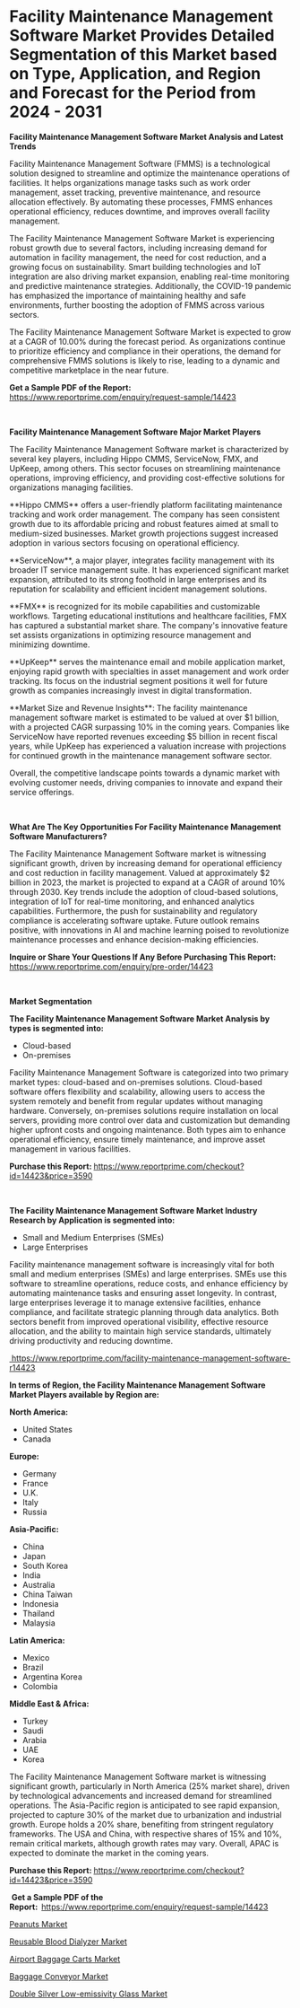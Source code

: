 <p><h1>Facility Maintenance Management Software Market Provides Detailed Segmentation of this Market based on Type, Application, and Region and Forecast for the Period from 2024 - 2031</h1></p><p><strong>Facility Maintenance Management Software Market Analysis and Latest Trends</strong></p>
<p><p>Facility Maintenance Management Software (FMMS) is a technological solution designed to streamline and optimize the maintenance operations of facilities. It helps organizations manage tasks such as work order management, asset tracking, preventive maintenance, and resource allocation effectively. By automating these processes, FMMS enhances operational efficiency, reduces downtime, and improves overall facility management.</p><p>The Facility Maintenance Management Software Market is experiencing robust growth due to several factors, including increasing demand for automation in facility management, the need for cost reduction, and a growing focus on sustainability. Smart building technologies and IoT integration are also driving market expansion, enabling real-time monitoring and predictive maintenance strategies. Additionally, the COVID-19 pandemic has emphasized the importance of maintaining healthy and safe environments, further boosting the adoption of FMMS across various sectors.</p><p>The Facility Maintenance Management Software Market is expected to grow at a CAGR of 10.00% during the forecast period. As organizations continue to prioritize efficiency and compliance in their operations, the demand for comprehensive FMMS solutions is likely to rise, leading to a dynamic and competitive marketplace in the near future.</p></p>
<p><strong>Get a Sample PDF of the Report:&nbsp;</strong> <a href="https://www.reportprime.com/enquiry/request-sample/14423">https://www.reportprime.com/enquiry/request-sample/14423</a></p>
<p>&nbsp;</p>
<p><strong>Facility Maintenance Management Software Major Market Players</strong></p>
<p><p>The Facility Maintenance Management Software market is characterized by several key players, including Hippo CMMS, ServiceNow, FMX, and UpKeep, among others. This sector focuses on streamlining maintenance operations, improving efficiency, and providing cost-effective solutions for organizations managing facilities.</p><p>**Hippo CMMS** offers a user-friendly platform facilitating maintenance tracking and work order management. The company has seen consistent growth due to its affordable pricing and robust features aimed at small to medium-sized businesses. Market growth projections suggest increased adoption in various sectors focusing on operational efficiency.</p><p>**ServiceNow**, a major player, integrates facility management with its broader IT service management suite. It has experienced significant market expansion, attributed to its strong foothold in large enterprises and its reputation for scalability and efficient incident management solutions.</p><p>**FMX** is recognized for its mobile capabilities and customizable workflows. Targeting educational institutions and healthcare facilities, FMX has captured a substantial market share. The company's innovative feature set assists organizations in optimizing resource management and minimizing downtime.</p><p>**UpKeep** serves the maintenance email and mobile application market, enjoying rapid growth with specialties in asset management and work order tracking. Its focus on the industrial segment positions it well for future growth as companies increasingly invest in digital transformation.</p><p>**Market Size and Revenue Insights**: The facility maintenance management software market is estimated to be valued at over $1 billion, with a projected CAGR surpassing 10% in the coming years. Companies like ServiceNow have reported revenues exceeding $5 billion in recent fiscal years, while UpKeep has experienced a valuation increase with projections for continued growth in the maintenance management software sector.</p><p>Overall, the competitive landscape points towards a dynamic market with evolving customer needs, driving companies to innovate and expand their service offerings.</p></p>
<p>&nbsp;</p>
<p><strong>What Are The Key Opportunities For Facility Maintenance Management Software Manufacturers?</strong></p>
<p><p>The Facility Maintenance Management Software market is witnessing significant growth, driven by increasing demand for operational efficiency and cost reduction in facility management. Valued at approximately $2 billion in 2023, the market is projected to expand at a CAGR of around 10% through 2030. Key trends include the adoption of cloud-based solutions, integration of IoT for real-time monitoring, and enhanced analytics capabilities. Furthermore, the push for sustainability and regulatory compliance is accelerating software uptake. Future outlook remains positive, with innovations in AI and machine learning poised to revolutionize maintenance processes and enhance decision-making efficiencies.</p></p>
<p><strong>Inquire or Share Your Questions If Any Before Purchasing This Report:</strong> <a href="https://www.reportprime.com/enquiry/pre-order/14423">https://www.reportprime.com/enquiry/pre-order/14423</a></p>
<p>&nbsp;</p>
<p><strong>Market Segmentation</strong></p>
<p><strong>The Facility Maintenance Management Software Market Analysis by types is segmented into:</strong></p>
<p><ul><li>Cloud-based</li><li>On-premises</li></ul></p>
<p><p>Facility Maintenance Management Software is categorized into two primary market types: cloud-based and on-premises solutions. Cloud-based software offers flexibility and scalability, allowing users to access the system remotely and benefit from regular updates without managing hardware. Conversely, on-premises solutions require installation on local servers, providing more control over data and customization but demanding higher upfront costs and ongoing maintenance. Both types aim to enhance operational efficiency, ensure timely maintenance, and improve asset management in various facilities.</p></p>
<p><strong>Purchase this Report:&nbsp;</strong><a href="https://www.reportprime.com/checkout?id=14423&price=3590">https://www.reportprime.com/checkout?id=14423&price=3590</a></p>
<p>&nbsp;</p>
<p><strong>The Facility Maintenance Management Software Market Industry Research by Application is segmented into:</strong></p>
<p><ul><li>Small and Medium Enterprises (SMEs)</li><li>Large Enterprises</li></ul></p>
<p><p>Facility maintenance management software is increasingly vital for both small and medium enterprises (SMEs) and large enterprises. SMEs use this software to streamline operations, reduce costs, and enhance efficiency by automating maintenance tasks and ensuring asset longevity. In contrast, large enterprises leverage it to manage extensive facilities, enhance compliance, and facilitate strategic planning through data analytics. Both sectors benefit from improved operational visibility, effective resource allocation, and the ability to maintain high service standards, ultimately driving productivity and reducing downtime.</p></p>
<p><a href="https://www.reportprime.com/facility-maintenance-management-software-r14423">&nbsp;https://www.reportprime.com/facility-maintenance-management-software-r14423</a></p>
<p><strong>In terms of Region, the Facility Maintenance Management Software Market Players available by Region are:</strong></p>
<p>
    <p> <strong> North America: </strong>
        <ul>
            <li>United States</li>
            <li>Canada</li>
        </ul>
        </p> 
    <p> <strong> Europe: </strong>
        <ul>
            <li>Germany</li>
            <li>France</li>
            <li>U.K.</li>
            <li>Italy</li>
            <li>Russia</li>
        </ul>
        </p> 
    <p> <strong> Asia-Pacific: </strong>
        <ul>
            <li>China</li>
            <li>Japan</li>
            <li>South Korea</li>
            <li>India</li>
            <li>Australia</li>
            <li>China Taiwan</li>
            <li>Indonesia</li>
            <li>Thailand</li>
            <li>Malaysia</li>
        </ul>
        </p> 
    <p> <strong> Latin America: </strong>
        <ul>
            <li>Mexico</li>
            <li>Brazil</li>
            <li>Argentina Korea</li>
            <li>Colombia</li>
        </ul>
        </p> 
    <p> <strong> Middle East & Africa: </strong>
        <ul>
            <li>Turkey</li>
            <li>Saudi</li>
            <li>Arabia</li>
            <li>UAE</li>
            <li>Korea</li>
        </ul>
    </p>
    </p>
<p><p>The Facility Maintenance Management Software market is witnessing significant growth, particularly in North America (25% market share), driven by technological advancements and increased demand for streamlined operations. The Asia-Pacific region is anticipated to see rapid expansion, projected to capture 30% of the market due to urbanization and industrial growth. Europe holds a 20% share, benefiting from stringent regulatory frameworks. The USA and China, with respective shares of 15% and 10%, remain critical markets, although growth rates may vary. Overall, APAC is expected to dominate the market in the coming years.</p></p>
<p><strong>Purchase this Report: </strong><a href="https://www.reportprime.com/checkout?id=14423&price=3590">https://www.reportprime.com/checkout?id=14423&price=3590</a></p>
<p>&nbsp;<strong>Get a Sample PDF of the Report:&nbsp;&nbsp;</strong><a href="https://www.reportprime.com/enquiry/request-sample/14423">https://www.reportprime.com/enquiry/request-sample/14423</a></p>
<p><strong></strong></p>
<p><p><a href="https://issuu.com/reportprime-2/docs/peanuts-market-size-2030.pptx_96925c7c8a74c1">Peanuts Market</a></p><p><a href="https://medium.com/@thadnader_5170/the-reusable-blood-dialyzer-market-is-experiencing-higher-than-anticipated-demand-compared-to-6d1c4e5eb9bc">Reusable Blood Dialyzer Market</a></p><p><a href="https://www.linkedin.com/pulse/market-insights-global-airport-baggage-carts-forecast-skspc?trackingId=Hj5yhuL7QKeHB3cGxQgW9w%3D%3D">Airport Baggage Carts Market</a></p><p><a href="https://www.linkedin.com/pulse/global-perspectives-baggage-conveyor-market-trends-forecast-fdduc?trackingId=d9hRaWq6T0ChUz20qLwl3g%3D%3D">Baggage Conveyor Market</a></p><p><a href="https://medium.com/@goldapearce28ryuytr/the-market-for-double-silver-low-emissivity-glass-market-is-examined-in-this-report-along-with-127e369abc2a">Double Silver Low-emissivity Glass Market</a></p></p>